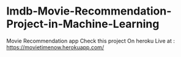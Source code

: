 # Imdb-Movie-Recommendation-Project-in-Machine-Learning
Movie Recommendation app
Check this project On heroku
Live at :  https://movietimenow.herokuapp.com/
